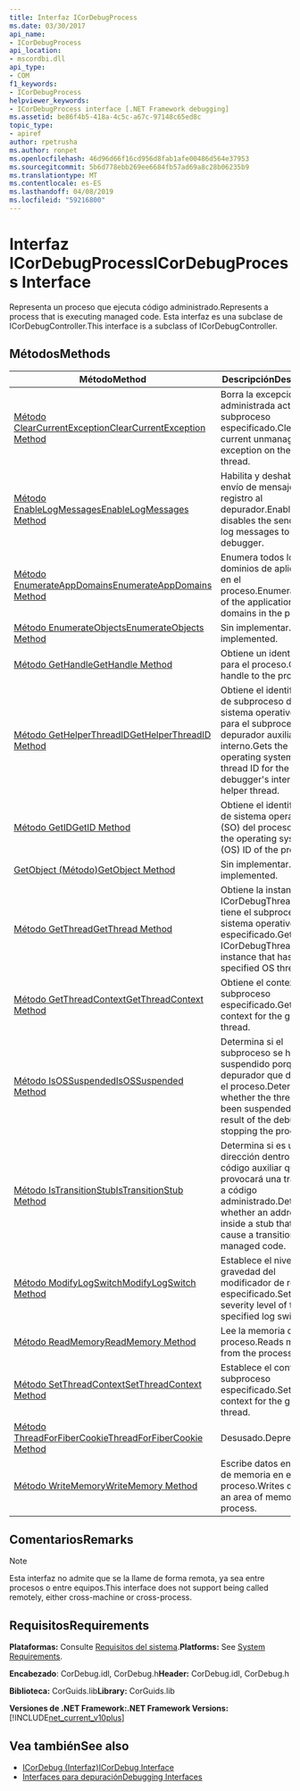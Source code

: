 ```yaml
---
title: Interfaz ICorDebugProcess
ms.date: 03/30/2017
api_name:
- ICorDebugProcess
api_location:
- mscordbi.dll
api_type:
- COM
f1_keywords:
- ICorDebugProcess
helpviewer_keywords:
- ICorDebugProcess interface [.NET Framework debugging]
ms.assetid: be86f4b5-418a-4c5c-a67c-97148c65ed8c
topic_type:
- apiref
author: rpetrusha
ms.author: ronpet
ms.openlocfilehash: 46d96d66f16cd956d8fab1afe00486d564e37953
ms.sourcegitcommit: 5b6d778ebb269ee6684fb57ad69a8c28b06235b9
ms.translationtype: MT
ms.contentlocale: es-ES
ms.lasthandoff: 04/08/2019
ms.locfileid: "59216800"
---
```

# <a name="icordebugprocess-interface"></a><span data-ttu-id="9e608-102">Interfaz ICorDebugProcess</span><span class="sxs-lookup"><span data-stu-id="9e608-102">ICorDebugProcess Interface</span></span>
<span data-ttu-id="9e608-103">Representa un proceso que ejecuta código administrado.</span><span class="sxs-lookup"><span data-stu-id="9e608-103">Represents a process that is executing managed code.</span></span> <span data-ttu-id="9e608-104">Esta interfaz es una subclase de ICorDebugController.</span><span class="sxs-lookup"><span data-stu-id="9e608-104">This interface is a subclass of ICorDebugController.</span></span>  
  
## <a name="methods"></a><span data-ttu-id="9e608-105">Métodos</span><span class="sxs-lookup"><span data-stu-id="9e608-105">Methods</span></span>  
  
|<span data-ttu-id="9e608-106">Método</span><span class="sxs-lookup"><span data-stu-id="9e608-106">Method</span></span>|<span data-ttu-id="9e608-107">Descripción</span><span class="sxs-lookup"><span data-stu-id="9e608-107">Description</span></span>|  
|------------|-----------------|  
|[<span data-ttu-id="9e608-108">Método ClearCurrentException</span><span class="sxs-lookup"><span data-stu-id="9e608-108">ClearCurrentException Method</span></span>](../../../../docs/framework/unmanaged-api/debugging/icordebugprocess-clearcurrentexception-method.md)|<span data-ttu-id="9e608-109">Borra la excepción no administrada actual del subproceso especificado.</span><span class="sxs-lookup"><span data-stu-id="9e608-109">Clears the current unmanaged exception on the given thread.</span></span>|  
|[<span data-ttu-id="9e608-110">Método EnableLogMessages</span><span class="sxs-lookup"><span data-stu-id="9e608-110">EnableLogMessages Method</span></span>](../../../../docs/framework/unmanaged-api/debugging/icordebugprocess-enablelogmessages-method.md)|<span data-ttu-id="9e608-111">Habilita y deshabilita el envío de mensajes de registro al depurador.</span><span class="sxs-lookup"><span data-stu-id="9e608-111">Enables and disables the sending of log messages to the debugger.</span></span>|  
|[<span data-ttu-id="9e608-112">Método EnumerateAppDomains</span><span class="sxs-lookup"><span data-stu-id="9e608-112">EnumerateAppDomains Method</span></span>](../../../../docs/framework/unmanaged-api/debugging/icordebugprocess-enumerateappdomains-method.md)|<span data-ttu-id="9e608-113">Enumera todos los dominios de aplicación en el proceso.</span><span class="sxs-lookup"><span data-stu-id="9e608-113">Enumerates all of the application domains in the process.</span></span>|  
|[<span data-ttu-id="9e608-114">Método EnumerateObjects</span><span class="sxs-lookup"><span data-stu-id="9e608-114">EnumerateObjects Method</span></span>](../../../../docs/framework/unmanaged-api/debugging/icordebugprocess-enumerateobjects-method.md)|<span data-ttu-id="9e608-115">Sin implementar.</span><span class="sxs-lookup"><span data-stu-id="9e608-115">Not implemented.</span></span>|  
|[<span data-ttu-id="9e608-116">Método GetHandle</span><span class="sxs-lookup"><span data-stu-id="9e608-116">GetHandle Method</span></span>](../../../../docs/framework/unmanaged-api/debugging/icordebugprocess-gethandle-method.md)|<span data-ttu-id="9e608-117">Obtiene un identificador para el proceso.</span><span class="sxs-lookup"><span data-stu-id="9e608-117">Gets a handle to the process.</span></span>|  
|[<span data-ttu-id="9e608-118">Método GetHelperThreadID</span><span class="sxs-lookup"><span data-stu-id="9e608-118">GetHelperThreadID Method</span></span>](../../../../docs/framework/unmanaged-api/debugging/icordebugprocess-gethelperthreadid-method.md)|<span data-ttu-id="9e608-119">Obtiene el identificador de subproceso del sistema operativo (SO) para el subproceso del depurador auxiliar interno.</span><span class="sxs-lookup"><span data-stu-id="9e608-119">Gets the operating system (OS) thread ID for the debugger's internal helper thread.</span></span>|  
|[<span data-ttu-id="9e608-120">Método GetID</span><span class="sxs-lookup"><span data-stu-id="9e608-120">GetID Method</span></span>](../../../../docs/framework/unmanaged-api/debugging/icordebugprocess-getid-method.md)|<span data-ttu-id="9e608-121">Obtiene el identificador de sistema operativo (SO) del proceso.</span><span class="sxs-lookup"><span data-stu-id="9e608-121">Gets the operating system (OS) ID of the process.</span></span>|  
|[<span data-ttu-id="9e608-122">GetObject (Método)</span><span class="sxs-lookup"><span data-stu-id="9e608-122">GetObject Method</span></span>](../../../../docs/framework/unmanaged-api/debugging/icordebugprocess-getobject-method.md)|<span data-ttu-id="9e608-123">Sin implementar.</span><span class="sxs-lookup"><span data-stu-id="9e608-123">Not implemented.</span></span>|  
|[<span data-ttu-id="9e608-124">Método GetThread</span><span class="sxs-lookup"><span data-stu-id="9e608-124">GetThread Method</span></span>](../../../../docs/framework/unmanaged-api/debugging/icordebugprocess-getthread-method.md)|<span data-ttu-id="9e608-125">Obtiene la instancia de ICorDebugThread que tiene el subproceso del sistema operativo especificado.</span><span class="sxs-lookup"><span data-stu-id="9e608-125">Gets the ICorDebugThread instance that has the specified OS thread ID.</span></span>|  
|[<span data-ttu-id="9e608-126">Método GetThreadContext</span><span class="sxs-lookup"><span data-stu-id="9e608-126">GetThreadContext Method</span></span>](../../../../docs/framework/unmanaged-api/debugging/icordebugprocess-getthreadcontext-method.md)|<span data-ttu-id="9e608-127">Obtiene el contexto del subproceso especificado.</span><span class="sxs-lookup"><span data-stu-id="9e608-127">Gets the context for the given thread.</span></span>|  
|[<span data-ttu-id="9e608-128">Método IsOSSuspended</span><span class="sxs-lookup"><span data-stu-id="9e608-128">IsOSSuspended Method</span></span>](../../../../docs/framework/unmanaged-api/debugging/icordebugprocess-isossuspended-method.md)|<span data-ttu-id="9e608-129">Determina si el subproceso se ha suspendido porque el depurador que detenga el proceso.</span><span class="sxs-lookup"><span data-stu-id="9e608-129">Determines whether the thread has been suspended as a result of the debugger stopping the process.</span></span>|  
|[<span data-ttu-id="9e608-130">Método IsTransitionStub</span><span class="sxs-lookup"><span data-stu-id="9e608-130">IsTransitionStub Method</span></span>](../../../../docs/framework/unmanaged-api/debugging/icordebugprocess-istransitionstub-method.md)|<span data-ttu-id="9e608-131">Determina si es una dirección dentro de un código auxiliar que provocará una transición a código administrado.</span><span class="sxs-lookup"><span data-stu-id="9e608-131">Determines whether an address is inside a stub that will cause a transition to managed code.</span></span>|  
|[<span data-ttu-id="9e608-132">Método ModifyLogSwitch</span><span class="sxs-lookup"><span data-stu-id="9e608-132">ModifyLogSwitch Method</span></span>](../../../../docs/framework/unmanaged-api/debugging/icordebugprocess-modifylogswitch-method.md)|<span data-ttu-id="9e608-133">Establece el nivel de gravedad del modificador de registro especificado.</span><span class="sxs-lookup"><span data-stu-id="9e608-133">Sets the severity level of the specified log switch.</span></span>|  
|[<span data-ttu-id="9e608-134">Método ReadMemory</span><span class="sxs-lookup"><span data-stu-id="9e608-134">ReadMemory Method</span></span>](../../../../docs/framework/unmanaged-api/debugging/icordebugprocess-readmemory-method.md)|<span data-ttu-id="9e608-135">Lee la memoria del proceso.</span><span class="sxs-lookup"><span data-stu-id="9e608-135">Reads memory from the process.</span></span>|  
|[<span data-ttu-id="9e608-136">Método SetThreadContext</span><span class="sxs-lookup"><span data-stu-id="9e608-136">SetThreadContext Method</span></span>](../../../../docs/framework/unmanaged-api/debugging/icordebugprocess-setthreadcontext-method.md)|<span data-ttu-id="9e608-137">Establece el contexto del subproceso especificado.</span><span class="sxs-lookup"><span data-stu-id="9e608-137">Sets the context for the given thread.</span></span>|  
|[<span data-ttu-id="9e608-138">Método ThreadForFiberCookie</span><span class="sxs-lookup"><span data-stu-id="9e608-138">ThreadForFiberCookie Method</span></span>](../../../../docs/framework/unmanaged-api/debugging/icordebugprocess-threadforfibercookie-method.md)|<span data-ttu-id="9e608-139">Desusado.</span><span class="sxs-lookup"><span data-stu-id="9e608-139">Deprecated.</span></span>|  
|[<span data-ttu-id="9e608-140">Método WriteMemory</span><span class="sxs-lookup"><span data-stu-id="9e608-140">WriteMemory Method</span></span>](../../../../docs/framework/unmanaged-api/debugging/icordebugprocess-writememory-method.md)|<span data-ttu-id="9e608-141">Escribe datos en un área de memoria en el proceso.</span><span class="sxs-lookup"><span data-stu-id="9e608-141">Writes data to an area of memory in the process.</span></span>|  
  
## <a name="remarks"></a><span data-ttu-id="9e608-142">Comentarios</span><span class="sxs-lookup"><span data-stu-id="9e608-142">Remarks</span></span>  
  
> [!NOTE]
>  <span data-ttu-id="9e608-143">Esta interfaz no admite que se la llame de forma remota, ya sea entre procesos o entre equipos.</span><span class="sxs-lookup"><span data-stu-id="9e608-143">This interface does not support being called remotely, either cross-machine or cross-process.</span></span>  
  
## <a name="requirements"></a><span data-ttu-id="9e608-144">Requisitos</span><span class="sxs-lookup"><span data-stu-id="9e608-144">Requirements</span></span>  
 <span data-ttu-id="9e608-145">**Plataformas:** Consulte [Requisitos del sistema](../../../../docs/framework/get-started/system-requirements.md).</span><span class="sxs-lookup"><span data-stu-id="9e608-145">**Platforms:** See [System Requirements](../../../../docs/framework/get-started/system-requirements.md).</span></span>  
  
 <span data-ttu-id="9e608-146">**Encabezado**: CorDebug.idl, CorDebug.h</span><span class="sxs-lookup"><span data-stu-id="9e608-146">**Header:** CorDebug.idl, CorDebug.h</span></span>  
  
 <span data-ttu-id="9e608-147">**Biblioteca:** CorGuids.lib</span><span class="sxs-lookup"><span data-stu-id="9e608-147">**Library:** CorGuids.lib</span></span>  
  
 **<span data-ttu-id="9e608-148">Versiones de .NET Framework:</span><span class="sxs-lookup"><span data-stu-id="9e608-148">.NET Framework Versions:</span></span>** [!INCLUDE[net_current_v10plus](../../../../includes/net-current-v10plus-md.md)]  
  
## <a name="see-also"></a><span data-ttu-id="9e608-149">Vea también</span><span class="sxs-lookup"><span data-stu-id="9e608-149">See also</span></span>

- [<span data-ttu-id="9e608-150">ICorDebug (Interfaz)</span><span class="sxs-lookup"><span data-stu-id="9e608-150">ICorDebug Interface</span></span>](../../../../docs/framework/unmanaged-api/debugging/icordebug-interface.md)
- [<span data-ttu-id="9e608-151">Interfaces para depuración</span><span class="sxs-lookup"><span data-stu-id="9e608-151">Debugging Interfaces</span></span>](../../../../docs/framework/unmanaged-api/debugging/debugging-interfaces.md)
